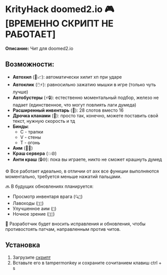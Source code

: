 
# KrityHack doomed2.io :video_game: [ВРЕМЕННО СКРИПТ НЕ РАБОТАЕТ]

**Описание:** Чит для doomed2.io

## Возможности:
- **Автохил** (💊📈): автоматически хилит хп при ударе
- **Автоклик** (🖱️⚡): равносильно зажатию мышки в игре (только чуть лучше)
- **Автобустеры** (⚡🔒): естественно моментальный подбор, железо не падает (единственное, что могут повлиять лаги думеда)
- **Расширенный инвентарь** (🎒): 28 слотов вместо 16
- **Дрочка кланами** (💪): просто так, конечно, можете поставить свой текст, нужную скорость и тд
- **Бинды**:
  - C - трапки
  - V - стены
  - T - огонь
- **Аим** (🔫🎯)
- **Краш сервера** (💥🌐)
- **Анти краш** (🔒🌐): пока вы играете, никто не сможет крашнуть думед

⚙️ Все работает идеально, в отличии от ахк все функции выполняются моментально, требуется меньше нажатий пальцами.

🔜 В будущих обновлениях планируется:
- Просмотр инвентаря врага (`🔍🎒`)
- Лавоходы (`🌋🚶`)
- Улучшенное аим (`🎯`)
- Ночное зрение (`🌙👀`)

💪 Разработчик будет вносить исправления и обновления, чтобы противостоять патчам, направленным против читов.

## Установка
1. Загрузите [скрипт](https://github.com/Drino955/Doomed-KrityHack/blob/main/KrityHack%200.6.js)
2. Вставьте его в tampermonkey и сохраните сочитанием клавиш ctrl + s
